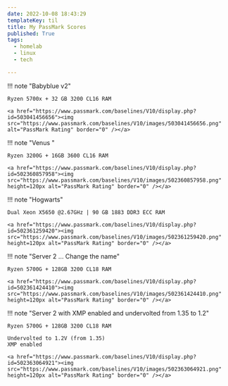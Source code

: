 ```yaml
---
date: 2022-10-08 18:43:29
templateKey: til
title: My PassMark Scores
published: True
tags:
  - homelab
  - linux
  - tech

---
```


!!! note "Babyblue v2"

    Ryzen 5700x + 32 GB 3200 CL16 RAM

    <a href="https://www.passmark.com/baselines/V10/display.php?id=503041456656"><img src="https://www.passmark.com/baselines/V10/images/503041456656.png" alt="PassMark Rating" border="0" /></a>

!!! note "Venus "

    Ryzen 3200G + 16GB 3600 CL16 RAM

    <a href="https://www.passmark.com/baselines/V10/display.php?id=502360857958"><img src="https://www.passmark.com/baselines/V10/images/502360857958.png" height=120px alt="PassMark Rating" border="0" /></a>

!!! note "Hogwarts"

    Dual Xeon X5650 @2.67GHz | 90 GB 1883 DDR3 ECC RAM

    <a href="https://www.passmark.com/baselines/V10/display.php?id=502361259420"><img src="https://www.passmark.com/baselines/V10/images/502361259420.png" height=120px alt="PassMark Rating" border="0" /></a>


!!! note "Server 2 ... Change the name"

    Ryzen 5700G + 128GB 3200 CL18 RAM

    <a href="https://www.passmark.com/baselines/V10/display.php?id=502361424410"><img src="https://www.passmark.com/baselines/V10/images/502361424410.png" height=120px alt="PassMark Rating" border="0" /></a>

!!! note "Server 2 with XMP enabled and undervolted from 1.35 to 1.2"

    Ryzen 5700G + 128GB 3200 CL18 RAM

    Undervolted to 1.2V (from 1.35)
    XMP enabled

    <a href="https://www.passmark.com/baselines/V10/display.php?id=502363064921"><img src="https://www.passmark.com/baselines/V10/images/502363064921.png" height=120px alt="PassMark Rating" border="0" /></a>
